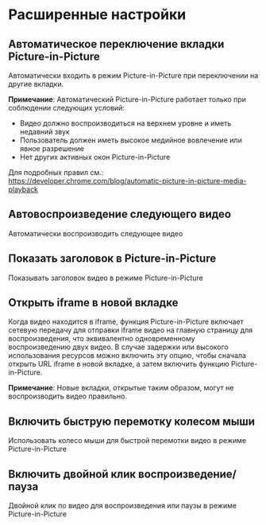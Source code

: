 # Расширенные настройки

## Автоматическое переключение вкладки Picture-in-Picture

Автоматически входить в режим Picture-in-Picture при переключении на другие вкладки.

**Примечание**: Автоматический Picture-in-Picture работает только при соблюдении следующих условий:

- Видео должно воспроизводиться на верхнем уровне и иметь недавний звук
- Пользователь должен иметь высокое медийное вовлечение или явное разрешение
- Нет других активных окон Picture-in-Picture

Для подробных правил см.: https://developer.chrome.com/blog/automatic-picture-in-picture-media-playback

## Автовоспроизведение следующего видео

Автоматически воспроизводить следующее видео

## Показать заголовок в Picture-in-Picture

Показывать заголовок видео в режиме Picture-in-Picture

## Открыть iframe в новой вкладке

Когда видео находится в iframe, функция Picture-in-Picture включает сетевую передачу для отправки iframe видео на главную страницу для воспроизведения, что эквивалентно одновременному воспроизведению двух видео. В случае задержки или высокого использования ресурсов можно включить эту опцию, чтобы сначала открыть URL iframe в новой вкладке, а затем включить функцию Picture-in-Picture.

**Примечание**: Новые вкладки, открытые таким образом, могут не воспроизводить видео правильно.

## Включить быструю перемотку колесом мыши

Использовать колесо мыши для быстрой перемотки видео в режиме Picture-in-Picture

## Включить двойной клик воспроизведение/пауза

Двойной клик по видео для воспроизведения или паузы в режиме Picture-in-Picture
